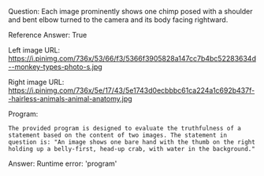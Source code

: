 Question: Each image prominently shows one chimp posed with a shoulder and bent elbow turned to the camera and its body facing rightward.

Reference Answer: True

Left image URL: https://i.pinimg.com/736x/53/66/f3/5366f3905828a147cc7b4bc52283634d--monkey-types-photo-s.jpg

Right image URL: https://i.pinimg.com/736x/5e/17/43/5e1743d0ecbbbc61ca224a1c692b437f--hairless-animals-animal-anatomy.jpg

Program:

```
The provided program is designed to evaluate the truthfulness of a statement based on the content of two images. The statement in question is: "An image shows one bare hand with the thumb on the right holding up a belly-first, head-up crab, with water in the background."
```
Answer: Runtime error: 'program'

